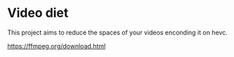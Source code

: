 # Video diet

This project aims to reduce the spaces of your videos enconding it on hevc.

https://ffmpeg.org/download.html
